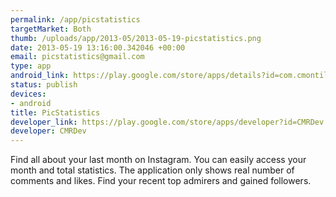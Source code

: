 ```yaml
--- 
permalink: /app/picstatistics
targetMarket: Both
thumb: /uploads/app/2013-05/2013-05-19-picstatistics.png
date: 2013-05-19 13:16:00.342046 +00:00
email: picstatistics@gmail.com
type: app
android_link: https://play.google.com/store/apps/details?id=com.cmontillar.picstatistics#?t=W251bGwsMSwxLDIxMiwiY29tLmNtb250aWxsYXIucGljc3RhdGlzdGljcyJd
status: publish
devices: 
- android
title: PicStatistics
developer_link: https://play.google.com/store/apps/developer?id=CMRDev
developer: CMRDev
---
```


Find all about your last month on Instagram. You can easily access your month and total statistics.
The application only shows real number of comments and likes. 
Find your recent top admirers and gained followers.
